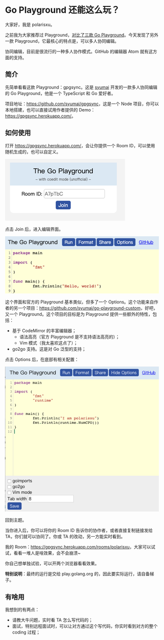 # Go Playground 还能这么玩？

大家好，我是 polarisxu。

之前我为大家推荐过 Playground，[对比了三款 Go Playground](https://mp.weixin.qq.com/s/SYngjiM8M2T6KS0OQNonCQ)。今天发现了另外一款 Playground，它最核心的特点是，可以多人协同编辑。

协同编辑，目前是很流行的一种多人协作模式。GitHub 的编辑器 Atom 就有这方面的支持。

## 简介

先简单看看这款 Playground：gpgsync。这是 [syumai](https://github.com/syumai) 开发的一款多人协同编辑的 Go Playground，他是一个 TypeScript 和 Go 爱好者。

项目地址：<https://github.com/syumai/gpgsync>，这是一个 Node 项目，你可以本地搭建，也可以直接试用作者提供的 Demo：<https://gpgsync.herokuapp.com/>。

## 如何使用

打开 <https://gpgsync.herokuapp.com/>，会让你提供一个 Room ID，可以使用随机生成的，也可以自定义。

![](imgs/gpgsync01.png)

点击 Join 后，进入编辑界面。

![](imgs/gpgsync02.png)

这个界面和官方的 Playground 基本类似，但多了一个 Options。这个功能来自作者的另一个项目：<https://github.com/syumai/go-playground-custom>，好吧，又一个 Playground。这个项目的目标是为 Playground 提供一些额外的特性，包括：

- 基于 CodeMirror 的丰富编辑器；
  - 语法高亮（官方 Playground 是不支持语法高亮的）；
  - Vim 模式（我太喜欢这点了）；
- go2go 支持。这是对 Go 泛型的支持；

点击 Options 后，在底部有相关配置：

![](imgs/gpgsync03.png)

回到主题。

当你进入后，你可以将你的 Room ID 告诉你的协作者，或者直接复制链接发给 TA，你们就可以协同了。你或 TA 的改动，另一方能实时看到。

我的 Room：<https://gpgsync.herokuapp.com/rooms/polarisxu>，大家可以试试，看看一堆人是啥效果，会不会崩溃~

你自己想单独试验，可以开两个浏览器看看效果。

**特别说明**：最终的运行是交给 play.golang.org 的，因此要实际运行，请自备梯子。

## 有啥用

我想到的有两点：

- 请教大牛问题，实时看 TA 怎么写代码的；
- 面试，特别远程面试时，可以让对方通过这个写代码，你实时看到对方的整个 coding 过程；

